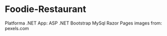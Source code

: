 # Foodie-Restaurant

Platforma .NET
App:
ASP .NET
Bootstrap
MySql
Razor Pages
images from: pexels.com
